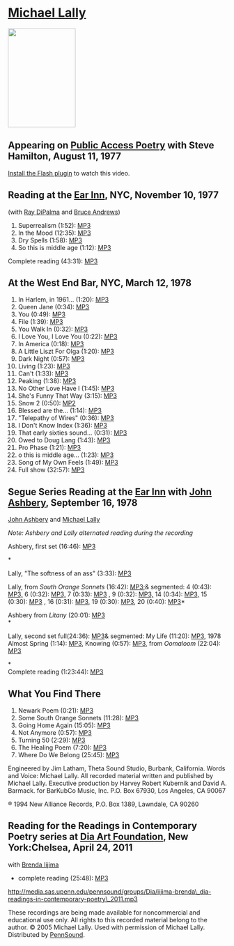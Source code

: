 [Michael Lally](http://douglangsdcpoetryblog.blogspot.com/2007/08/michael-lally.html)
=====================================================================================

<img src="images/Michael_Lally.jpg" width="155" height="227" />

Appearing on [Public Access Poetry](PAP-2.php) with Steve Hamilton, August 11, 1977
-----------------------------------------------------------------------------------

[Install the Flash plugin](http://get.adobe.com/flashplayer/) to watch this video.


Reading at the [Ear Inn](http://writing.upenn.edu/pennsound/x/Ear-Inn.php), NYC, November 10, 1977
--------------------------------------------------------------------------------------------------

(with [Ray DiPalma](http://writing.upenn.edu/pennsound/x/DiPalma.php) and [Bruce Andrews](http://writing.upenn.edu/pennsound/x/Andrews.php))

1.  Superrealism (1:52): [MP3](http://media.sas.upenn.edu/pennsound/authors/Lally/Ear-Inn-1977/Lally-Michael_01_Superrealism_11-10-77.mp3)
2.  In the Mood (12:35): [MP3](http://media.sas.upenn.edu/pennsound/authors/Lally/Ear-Inn-1977/Lally-Michael_02_In-the-Mood_11-10-77.mp3)
3.  Dry Spells (1:58): [MP3](http://media.sas.upenn.edu/pennsound/authors/Lally/Ear-Inn-1977/Lally-Michael_03_Dry-Spells_11-10-77.mp3)
4.  So this is middle age (1:12): [MP3](http://media.sas.upenn.edu/pennsound/authors/Lally/Ear-Inn-1977/Lally-Michael_04_So-this-is-middle-age_11-10-77.mp3)

Complete reading (43:31): [MP3](http://media.sas.upenn.edu/pennsound/authors/DiPalma/DiPalma-Lally-Andrews_Complete-Recording_11-10-77.mp3)

At the West End Bar, NYC, March 12, 1978
----------------------------------------

1.  In Harlem, in 1961... (1:20): [MP3](http://media.sas.upenn.edu/pennsound/authors/Lally/Lally-Michael_01_In-Harlem-in-1961_NY_3-12-78.mp3)
2.  Queen Jane (0:34): [MP3](http://media.sas.upenn.edu/pennsound/authors/Lally/Lally-Michael_02_Queen-Jane_NY_3-12-78.mp3)
3.  You (0:49): [MP3](http://media.sas.upenn.edu/pennsound/authors/Lally/Lally-Michael_03_You_NY_3-12-78.mp3)
4.  File (1:39): [MP3](http://media.sas.upenn.edu/pennsound/authors/Lally/Lally-Michael_04_File_NY_3-12-78.mp3)
5.  You Walk In (0:32): [MP3](http://media.sas.upenn.edu/pennsound/authors/Lally/Lally-Michael_05_You-Walk-In_NY_3-12-78.mp3)
6.  I Love You, I Love You (0:22): [MP3](http://media.sas.upenn.edu/pennsound/authors/Lally/Lally-Michael_06_I-Lov-U-I-Lov-U_NY_3-12-78.mp3)
7.  In America (0:18): [MP3](http://media.sas.upenn.edu/pennsound/authors/Lally/Lally-Michael_07_In-America_NY_3-12-78.mp3)
8.  A Little Liszt For Olga (1:20): [MP3](http://media.sas.upenn.edu/pennsound/authors/Lally/Lally-Michael_08_Little-Liszt-4-Olga_NY_3-12-78.mp3)
9.  Dark Night (0:57): [MP3](http://media.sas.upenn.edu/pennsound/authors/Lally/Lally-Michael_09_Dark-Night_NY_3-12-78.mp3)
10. Living (1:23): [MP3](http://media.sas.upenn.edu/pennsound/authors/Lally/Lally-Michael_11_Living_NY_3-12-78.mp3)
11. Can't (1:33): [MP3](http://media.sas.upenn.edu/pennsound/authors/Lally/Lally-Michael_12_Cant_NY_3-12-78.mp3)
12. Peaking (1:38): [MP3](http://media.sas.upenn.edu/pennsound/authors/Lally/Lally-Michael_13_Peaking_NY_3-12-78.mp3)
13. No Other Love Have I (1:45): [MP3](http://media.sas.upenn.edu/pennsound/authors/Lally/Lally-Michael_14_No-Other-Lov-Have-I_NY_3-12-78.mp3)
14. She's Funny That Way (3:15): [MP3](http://media.sas.upenn.edu/pennsound/authors/Lally/Lally-Michael_15_Shes-Funny-That-Way_NY_3-12-78.mp3)
15. Snow 2 (0:50): [MP2](http://media.sas.upenn.edu/pennsound/authors/Lally/Lally-Michael_16_Snow-2_NY_3-12-78.mp3)
16. Blessed are the... (1:14): [MP3](http://media.sas.upenn.edu/pennsound/authors/Lally/Lally-Michael_17_Blessed-are-the_NY_3-12-78.mp3)
17. "Telepathy of Wires" (0:36): [MP3](http://media.sas.upenn.edu/pennsound/authors/Lally/Lally-Michael_18_Telepathy-of-Wires_NY_3-12-78.mp3)
18. I Don't Know Index (1:36): [MP3](http://media.sas.upenn.edu/pennsound/authors/Lally/Lally-Michael_19_I-Dont-Kno-Index_NY_3-12-78.mp3)
19. That early sixties sound... (0:31): [MP3](http://media.sas.upenn.edu/pennsound/authors/Lally/Lally-Michael_20_That-early-60s-sound_NY_3-12-78.mp3)
20. Owed to Doug Lang (1:43): [MP3](http://media.sas.upenn.edu/pennsound/authors/Lally/Lally-Michael_21_Owed-2-Doug-Lang_NY_3-12-78.mp3)
21. Pro Phase (1:21): [MP3](http://media.sas.upenn.edu/pennsound/authors/Lally/Lally-Michael_22_Pro-Phase_NY_3-12-78.mp3)
22. o this is middle age... (1:23): [MP3](http://media.sas.upenn.edu/pennsound/authors/Lally/Lally-Michael_23_So-this-is-middle-age_NY_3-12-78.mp3)
23. Song of My Own Feels (1:49): [MP3](http://media.sas.upenn.edu/pennsound/authors/Lally/Lally-Michael_24_Song-of-My-Own-Feels_NY_3-12-78.mp3)
24. Full show (32:57): [MP3](http://media.sas.upenn.edu/pennsound/authors/Lally/Lally-Michael_West-End-Bar_NY_3-12-78.mp3)


Segue Series Reading at the [Ear Inn](http://writing.upenn.edu/pennsound/x/Ear-Inn.php) with [John Ashbery](http://writing.upenn.edu/pennsound/x/Ashbery.php), September 16, 1978
---------------------------------------------------------------------------------------------------------------------------------------------------------------------------------

[John Ashbery](http://writing.upenn.edu/pennsound/x/Ashbery.html) and [Michael Lally](http://writing.upenn.edu/pennsound/x/Lally.html)

*Note: Ashbery and Lally alternated reading during the recording*

Ashbery, first set (16:46): [MP3](http://media.sas.upenn.edu/pennsound/authors/Ashbery/Ashbery-John_First-Set_Ear-Inn_NY_9-16-78.mp3)

\*  

Lally, "The softness of an ass" (3:33): [MP3](http://media.sas.upenn.edu/pennsound/authors/Lally/Ear-Inn-78/Lally-Michael_01_The-softness-of-an-ass_Ear-Inn_NY_9-16-78.mp3)

Lally, from *South Orange Sonnets* (16:42): [MP3;](http://media.sas.upenn.edu/pennsound/authors/Lally/Lally-Michael_Part-I_Ear-Inn-NY_11-17-84.mp3)& segmented: 4 (0:43): [MP3,](http://media.sas.upenn.edu/pennsound/authors/Lally/Ear-Inn-78/Lally-Michael_02_South-Orange-Sonnet-4_Ear-Inn_NY_9-16-78.mp3) 6 (0:32): [MP3,](http://media.sas.upenn.edu/pennsound/authors/Lally/Ear-Inn-78/Lally-Michael_03_South-Orange-Sonnet-6_Ear-Inn_NY_9-16-78.mp3) 7 (0:33): [MP3](http://media.sas.upenn.edu/pennsound/authors/Lally/Ear-Inn-78/Lally-Michael_04_South-Orange-Sonnet-7_Ear-Inn_NY_9-16-78.mp3) , 9 (0:32): [MP3,](http://media.sas.upenn.edu/pennsound/authors/Lally/Ear-Inn-78/Lally-Michael_05_South-Orange-Sonnet-9_Ear-Inn_NY_9-16-78.mp3) 14 (0:34): [MP3,](http://media.sas.upenn.edu/pennsound/authors/Lally/Ear-Inn-78/Lally-Michael_06_South-Orange-Sonnet-14_Ear-Inn_NY_9-16-78.mp3) 15 (0:30): [MP3](http://media.sas.upenn.edu/pennsound/authors/Lally/Ear-Inn-78/Lally-Michael_07_South-Orange-Sonnet-15_Ear-Inn_NY_9-16-78.mp3) , 16 (0:31): [MP3,](http://media.sas.upenn.edu/pennsound/authors/Lally/Ear-Inn-78/Lally-Michael_08_South-Orange-Sonnet-16_Ear-Inn_NY_9-16-78.mp3) 19 (0:30): [MP3](http://media.sas.upenn.edu/pennsound/authors/Lally/Ear-Inn-78/Lally-Michael_09_South-Orange-Sonnet-19_Ear-Inn_NY_9-16-78.mp3), 20 (0:40): [MP3](http://media.sas.upenn.edu/pennsound/authors/Lally/Ear-Inn-78/Lally-Michael_10_South-Orange-Sonnet-20_Ear-Inn_NY_9-16-78.mp3)\*  

Ashbery from *Litany* (20:01): [MP3](http://media.sas.upenn.edu/pennsound/authors/Ashbery/Ashbery-John_Part-II_Ear-Inn-NY_9-16-78.mp3)  
\*

Lally, second set full(24:36): [MP3](http://media.sas.upenn.edu/pennsound/authors/Lally/Lally-Michael_Part-II_Ear-Inn-NY_11-17-84.mp3)& segmented: My Life (11:20): [MP3](http://media.sas.upenn.edu/pennsound/authors/Lally/Ear-Inn-78/Lally-Michael_11_My-Life_Ear-Inn_NY_9-16-78.mp3), 1978 Almost Spring (1:14): [MP3](http://media.sas.upenn.edu/pennsound/authors/Lally/Ear-Inn-78/Lally-Michael_12_1978-Almost-Spring_Ear-Inn_NY_9-16-78.mp3), Knowing (0:57): [MP3](http://media.sas.upenn.edu/pennsound/authors/Lally/Ear-Inn-78/Lally-Michael_13_Knowing_Ear-Inn_NY_9-16-78.mp3), from *Oomaloom* (22:04): [MP3](http://media.sas.upenn.edu/pennsound/authors/Lally/Ear-Inn-78/Lally-Michael_14_from-Oomaloom_Ear-Inn_NY_9-16-78.mp3)

\*  
Complete reading (1:23:44): [MP3](http://media.sas.upenn.edu/pennsound/authors/Ashbery/Ashbery-John-w-Michael-Lally_Poems_Ear-Inn_NY_9-16-78.mp3)

What You Find There
-------------------

1.  Newark Poem (0:21): [MP3](http://media.sas.upenn.edu/pennsound/authors/Lally/What-U-Find-There/Lally-Michael_01_Newark-Poem_CA_1994.mp3)
2.  Some South Orange Sonnets (11:28): [MP3](http://media.sas.upenn.edu/pennsound/authors/Lally/What-U-Find-There/Lally-Michael_02_Some-South-Orange-Sonnets_CA_1994.mp3)
3.  Going Home Again (15:05): [MP3](http://media.sas.upenn.edu/pennsound/authors/Lally/What-U-Find-There/Lally-Michael_03_Going-Home-Again_CA_1994.mp3)
4.  Not Anymore (0:57): [MP3](http://media.sas.upenn.edu/pennsound/authors/Lally/What-U-Find-There/Lally-Michael_04_Not-Anymore_CA_1994.mp3)
5.  Turning 50 (2:29): [MP3](http://media.sas.upenn.edu/pennsound/authors/Lally/What-U-Find-There/Lally-Michael_05_Turning-50_CA_1994.mp3)
6.  The Healing Poem (7:20): [MP3](http://media.sas.upenn.edu/pennsound/authors/Lally/What-U-Find-There/Lally-Michael_06_Healing-Poem_CA_1994.mp3)
7.  Where Do We Belong (25:45): [MP3](http://media.sas.upenn.edu/pennsound/authors/Lally/What-U-Find-There/Lally-Michael_07_Where-Do-We-Belong_CA_1994.mp3)

Engineered by Jim Latham, Theta Sound Studio, Burbank, California. Words and Voice: Michael Lally.
All recorded material written and published by Michael Lally.
Executive production by Harvey Robert Kubernik and David A. Barmack.
for BarKubCo Music, Inc.
P.O. Box 67930, Los Angeles, CA 90067

® 1994 New Alliance Records, P.O. Box 1389, Lawndale, CA 90260


Reading for the Readings in Contemporary Poetry series at [Dia Art Foundation](http://writing.upenn.edu/pennsound/x/Dia.php), New York:Chelsea, April 24, 2011
--------------------------------------------------------------------------------------------------------------------------------------------------------------

with [Brenda Iijima](http://writing.upenn.edu/pennsound/x/Dia.php#4-24-11)

-   complete reading (25:48): [MP3](http://media.sas.upenn.edu/pennsound/groups/Dia/Lally-Michael_Dia-NYC_4-21-11.mp3)

  
  
http://media.sas.upenn.edu/pennsound/groups/Dia/iijima-brenda\_dia-readings-in-contemporary-poetry\_2011.mp3

These recordings are being made available for noncommercial and educational
use only. All rights to this recorded material belong to the author.
© 2005 Michael Lally. Used with permission of Michael Lally. Distributed
by [PennSound](http://www.writing.upenn.edu/pennsound/index.html).
